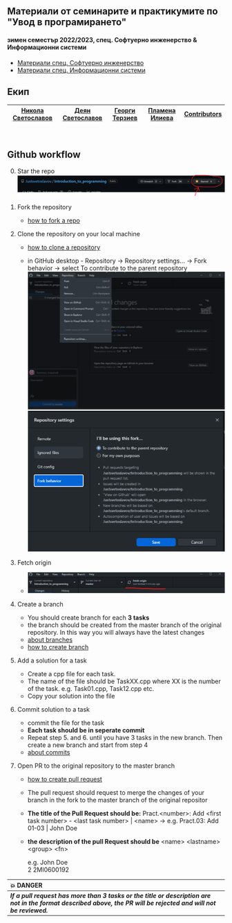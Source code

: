## Материали от семинарите и практикумите по "Увод в програмирането"
#### зимен семестър 2022/2023, спец. Софтуерно инженерство & Информационни системи

- [Материали спец. Софтуерно инженерство](https://github.com/Justsvetoslavov/Introduction_to_programming/tree/master/SI)
- [Материали спец. Информационни системи](https://github.com/Justsvetoslavov/Introduction_to_programming/tree/master/IS)

## Екип
| [Никола Светославов](https://github.com/Justsvetoslavov)  | [Деян Светославов](https://github.com/dejansvetoslavov) | [Георги Терзиев](https://github.com/GeorgiTerziev02) | [Пламена Илиева](https://github.com/plamena-ilieva)| [Contributors](https://github.com/Justsvetoslavov/Introduction_to_programming/graphs/contributors)|
| --- | --- | --- | --- | --- |

<br>

## Github workflow

0. Star the repo
![star the repo](star-the-repo.png)

1. Fork the repository 
    - [how to fork a repo](https://docs.github.com/en/get-started/quickstart/fork-a-repo)

2. Clone the repository on your local machine 
    - [how to clone a repository](https://docs.github.com/en/repositories/creating-and-managing-repositories/cloning-a-repository)

    - in GitHub desktop - Repository -> Repository settings... -> Fork behavior -> select To contribute to the parent repository
    ![repo menu](repository-settings-menu.png)
    ![repo-settings](repository-fork-settings.png)


3. Fetch origin
    - ![fetch origin](fetch-origin.png)

4. Create a branch 
    - You should create branch for each **3 tasks**
    - the branch should be created from the master branch of the original repository. In this way you will always have the latest changes 
    - [about branches](https://docs.github.com/en/pull-requests/collaborating-with-pull-requests/proposing-changes-to-your-work-with-pull-requests/about-branches)
    - [how to create branch](https://docs.github.com/en/desktop/contributing-and-collaborating-using-github-desktop/making-changes-in-a-branch/managing-branches#creating-a-branch)

4. Add a solution for a task
    - Create a cpp file for each task.
    - The name of the file should be TaskXX.cpp where XX is the number of the task. e.g. Task01.cpp, Task12.cpp etc. 
    - Copy your solution into the file

5. Commit solution to a task
    - commit the file for the task
    - **Each task should be in seperate commit**
    - Repeat step 5. and 6. until you have 3 tasks in the new branch. Then create a new branch and start from step 4
    - [about commits](https://docs.github.com/en/desktop/contributing-and-collaborating-using-github-desktop/making-changes-in-a-branch/committing-and-reviewing-changes-to-your-project#about-commits)

7. Open PR to the original repository to the master branch
    - [how to create pull request](https://docs.github.com/en/pull-requests/collaborating-with-pull-requests/proposing-changes-to-your-work-with-pull-requests/creating-a-pull-request)
    - The pull request should request to merge the changes of your branch in the fork to the master branch of the original repositor
    - **The title of the Pull Request should be:** Pract.\<number\>: Add \<first task number\> - \<last task number\> | \<name\>  -> e.g. Pract.03: Add 01-03 | John Doe
    - **the description of the pull Request should be** 
        \<name\> \<lastname\> <br>
        \<group\> \<fn\>

        e.g. 
        John Doe <br>
        2 2MI0600192


| :boom: **DANGER**|
|:-----------------|
| ***If a pull request has more than 3 tasks or the title or description are not in the format described above, the PR will be rejected and will not be reviewed.***|
